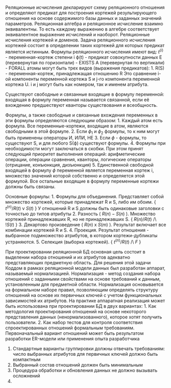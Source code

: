 Реляционные исчисления декларируют схему реляционного отношения и определяют предикат для построения кортежей результирующего отношения на основе содержимого базы данных и заданных значений параметров. Реляционная алгебра и реляционное исчисление взаимно эквивалентны. То есть каждому выражению в алгебре соответствует эквивалентное выражение исчислений и наоборот. 
Реляционные исчисления кортежей и доменов. Задача реляционного исчисления кортежей состоит в определении таких кортежей для которых предикат является истинным. Формулы реляционного исчисления имеют вид:
$t^{(i)}$ - переменная-кортеж степени i
ф(t) - предикат совокупности данных
E (перевернутая по горизонтали) - EXISTS
A (перевернутая по вертикали) - FORALL
атомы могут быть трех видов (выражения предикатов):
	1. R(S) - переменная-кортеж, принадлежащая отношению R
	   Это сравнение i-ой компоненты переменной кортежа S и j-го компонента переменной кортежа U. i и j могут быть как номером, так и именем атрибута. 
	   


Существуют свободные и связанные входящие в формулу переменной:
входящая в формулу переменная называется связанной, если её вхождению предшествуют кванторы существования и всеобщность.

Формулы, а также свободные и связанные вхождения переменных в эти формулы определяются следующим образом:
	1. Каждый атом есть формула. Все переменные-кортежи, входящие в атом, являются свободными в этой формуле.
	2. Если $ф_1$ и $ф_2$ формулы, то к ним могут быть применены операторы И, ИЛИ, НЕ
	3. Если $ф$ - формулы, то существуют S, и для любого S(ф) существуют формулы.
	4. Формулы при необходимости могут заключаться в скобки. При этом принят следующий приоритет выполнения операций: арифметические операции, операции сравнения, кванторы, логические операторы (отрицание, конъюнкция, дизъюнкция)
	5. Единственной свободной входящей в формулу $ф$ переменной является переменная кортеж i, множество значений которой собственно и определяется этой формулой. Все остальные входящие в формулу переменные кортежи должны быть связаны.

Основные формулы:
	1. Формулы для объединения. Представляет собой множество кортежей, которые принадлежат R и S, либо им обоим. { $t^{(n)} / R(t)$ v $S(t)$ } У отношений R и S должны быть одинаковые заголовки с точностью до типов атрибуты
	2. Разность ( $R{(n)} - S{(n)}$ ). Множество кортежей принадлежавших R, но не принадлежавших S.
	   { $R{(n)} / R(t)$ /\\ $!S(t)$ }
	3. Декартово произведение ( $R{(n)}$ x $S{(m)}$ ). Результат включает все комбинации кортежей R и S.
	4. Проекция. Результат отношения - выбранное подмножество атрибутов,  в котором кортежи-дубликаты устраняются.
	5. Cелекция (выборка кортежей). { $t^{(n)} / R(t)$ /\\ $F$ }

При проектировании реляционной БД основная цель состоит в выделении набора отношений и их атрибутов адекватно представляющих предметную область. Для решения этой задачи Коддом в рамках реляционной модели данных был разработан аппарат, называемый нормализацией. Нормализация - метод создания набора отношений с заданными свойствами на основе требований к данным, установленным для предметной области. Нормализация основывается на формальном наборе правил, позволяющим определять структуру отношений на основе их первичных ключей с учетом функциональных зависимостей их атрибутов. На практике аппаратная реализация может быть использована при проектировании БД в двух вариантах:
	1. Как методология проектирования отношений на основе некоторого представления данных (ненормализованного), которое хотят получить пользователи.
	2. Как набор тестов для контроля соответствия спроектированных отношений формальным требованиям. Первоначальный вариант отношений может быть результатом разработки ER-модели или применения опыта разработчика

1. Стандартные варианты группировки должны отвечать требованиям: число выбранных атрибутов для первичных ключей должно быть компактным
2. Выбранный состав отношений должен быть минимальным
3. Процедура обработки и обновления данных не должно вызывать осложнений
4. 
